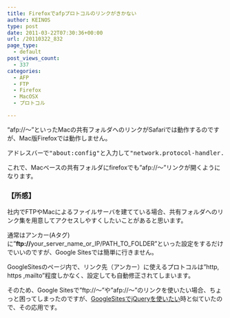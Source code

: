 ```yaml
---
title: Firefoxでafpプロトコルのリンクがきかない
author: KEINOS
type: post
date: 2011-03-22T07:30:36+00:00
url: /20110322_832
page_type:
  - default
post_views_count:
  - 337
categories:
  - AFP
  - FTP
  - Firefox
  - MacOSX
  - プロトコル

---
```

<div class="section">
  <p>
    &#8220;afp://～&#8221;といったMacの共有フォルダへのリンクがSafariでは動作するのですが、Mac版Firefoxでは動作しません。
  </p>
  
  <pre>アドレスバーで"about:config"と入力して"network.protocol-handler.external.afp"の値を"true"に変更する</pre>
  
  <p>
    これで、Macベースの共有フォルダにfirefoxでも&#8221;afp://～&#8221;リンクが開くようになります。
  </p>
  
  <h3 id="outline__1">
    【所感】
  </h3>
  
  <p>
    社内でFTPやMacによるファイルサーバを建てている場合、共有フォルダへのリンク集を用意してアクセスしやすくしたいことがあると思います。
  </p>
  
  <p>
    通常はアンカー(Aタグ)に&#8221;<span style="font-weight: bold;">ftp://</span>your_server_name_or_IP/PATH_TO_FOLDER&#8221;といった設定をするだけでいいのですが、Google Sitesでは簡単に行きません。
  </p>
  
  <p>
    GoogleSitesのページ内で、リンク先（アンカー）に使えるプロトコルは&#8221;http, https ,mailto&#8221;程度しかなく、設定しても自動修正されてしまいます。
  </p>
  
  <p>
    そのため、Google Sitesで&#8221;ftp://～&#8221;や&#8221;afp://～&#8221;のリンクを使いたい場合、ちょっと困ってしまったのですが、<a href="https://blog.keinos.com/20101110_825" target="_blank">GoogleSitesでjQueryを使いたい</a>時と似ていたので、その応用です。
  </p>
</div>